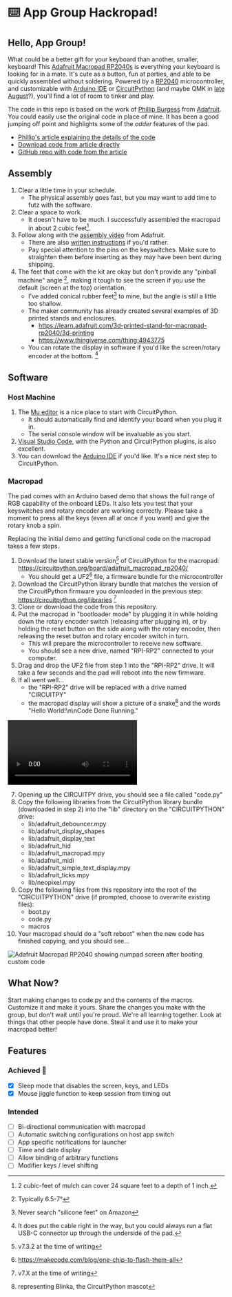 # :keyboard: App Group Hackropad!

## Hello, App Group!

What could be a better gift for your keyboard than another, smaller, keyboard! This [Adafruit Macropad RP2040s](https://learn.adafruit.com/adafruit-macropad-rp2040) is everything your keyboard is looking for in a mate. It's cute as a button, fun at parties, and able to be quickly assembled without soldering. Powered by a [RP2040](https://www.raspberrypi.com/products/rp2040/) microcontroller, and customizable with [Arduino IDE](https://www.arduino.cc/en/software) or [CircuitPython](https://circuitpython.org) (and maybe QMK in [late August](https://github.com/qmk/qmk_firmware/issues/11649#issuecomment-1173050422)?), you'll find a lot of room to tinker and play.

The code in this repo is based on the work of [Phillip Burgess](https://github.com/PaintYourDragon) from [Adafruit](https://www.adafruit.com). You could easily use the original code in place of mine. It has been a good jumping off point and highlights some of the _odder_ features of the pad.

- [Phillip's article explaining the details of the code](https://learn.adafruit.com/macropad-hotkeys)
- [Download code from article directly](https://learn.adafruit.com/pages/22617/elements/3099360/download?type=zip)
- [GitHub repo with code from the article ](https://github.com/adafruit/Adafruit_Learning_System_Guides/tree/main/Macropad_Hotkeys)

## Assembly

1. Clear a little time in your schedule.
    - The physical assembly goes fast, but you may want to add time to futz with the software.
2. Clear a space to work.
    - It doesn't have to be much. I successfully assembled the macropad in about 2 cubic feet[^1].
3. Follow along with the [assembly video](https://www.youtube.com/watch?v=_aW90ufD6X0) from Adafruit.
    - There are also [written instructions](https://learn.adafruit.com/adafruit-macropad-rp2040/macropad-assembly) if you'd rather.
    - Pay special attention to the pins on the keyswitches. Make sure to straighten them before inserting as they may have been bent during shipping.
4. The feet that come with the kit are okay but don't provide any "pinball machine" angle [^2], making it tough to see the screen if you use the default (screen at the top) orientation.
    - I've added conical rubber feet[^3] to mine, but the angle is still a little too shallow.
    - The maker community has already created several examples of 3D printed stands and enclosures.
        - https://learn.adafruit.com/3d-printed-stand-for-macropad-rp2040/3d-printing
        - https://www.thingiverse.com/thing:4943775
    - You can rotate the display in software if you'd like the screen/rotary encoder at the bottom. [^4]

## Software

### Host Machine

1. The [Mu editor](https://codewith.mu) is a nice place to start with CircuitPython.
    - It should automatically find and identify your board when you plug it in.
    - The serial console window will be invaluable as you start.
2. [Visual Studio Code](https://code.visualstudio.com), with the Python and CircuitPython plugins, is also excellent.
3. You can download the [Arduino IDE](https://www.arduino.cc/en/software) if you'd like. It's a nice next step to CircuitPython.

### Macropad

The pad comes with an Arduino based demo that shows the full range of RGB capability of the onboard LEDs. It also lets you test that your keyswitches and rotary encoder are working correctly. Please take a moment to press all the keys (even all at once if you want) and give the rotary knob a spin.

Replacing the initial demo and getting functional code on the macropad takes a few steps.

1. Download the latest stable version[^5] of CircuitPython for the macropad: https://circuitpython.org/board/adafruit_macropad_rp2040/
    - You should get a UF2[^6] file, a firmware bundle for the microcontroller
2. Download the CircuitPython library bundle that matches the version of the CircuitPython firmware you downloaded in the previous step: https://circuitpython.org/libraries [^7]
3. Clone or download the code from this repository.
4. Put the macropad in "bootloader mode" by plugging it in while holding down the rotary encoder switch (releasing after plugging in), or by holding the reset button on the side along with the rotary encoder, then releasing the reset button and rotary encoder switch in turn.
    - This will prepare the microcontroller to receive new software.
    - You should see a new drive, named "RPI-RP2" connected to your computer.
5. Drag and drop the UF2 file from step 1 into the "RPI-RP2" drive. It will take a few seconds and the pad will reboot into the new firmware.
6. If all went well...
    - the "RPI-RP2" drive will be replaced with a drive named "CIRCUITPY"
    - the macropad display will show a picture of a snake[^8] and the words "Hello World!\n\nCode Done Running."
    
![](https://user-images.githubusercontent.com/488418/180620410-814385e7-e1d3-4115-998b-c69607bec525.mp4)

7. Opening up the CIRCUITPY drive, you should see a file called "code.py"
8. Copy the following libraries from the CircuitPython library bundle (downloaded in step 2) into the "lib" directory on the "CIRCUITPYTHON" drive:
    - lib/adafruit_debouncer.mpy
    - lib/adafruit_display_shapes
    - lib/adafruit_display_text
    - lib/adafruit_hid
    - lib/adafruit_macropad.mpy
    - lib/adafruit_midi
    - lib/adafruit_simple_text_display.mpy
    - lib/adafruit_ticks.mpy
    - lib/neopixel.mpy
9. Copy the following files from this repository into the root of the "CIRCUITPYTHON" drive (if prompted, choose to overwrite existing files):
    - boot.py
    - code.py
    - macros
10. Your macropad should do a "soft reboot" when the new code has finished copying, and you should see...

![Adafruit Macropad RP2040 showing numpad screen after booting custom code](https://user-images.githubusercontent.com/488418/180620517-7babf656-3f1b-4ee5-8c99-cc13901a7bea.jpg)

## What Now?

Start making changes to code.py and the contents of the macros. Customize it and make it yours. Share the changes you make with the group, but don't wait until you're proud. We're all learning together. Look at things that other people have done. Steal it and use it to make your macropad better!

## Features

### Achieved :tada:
- [x] Sleep mode that disables the screen, keys, and LEDs
- [x] Mouse jiggle function to keep session from timing out

### Intended
- [ ] Bi-directional communication with macropad
- [ ] Automatic switching configurations on host app switch
- [ ] App specific notifications for launcher
- [ ] Time and date display
- [ ] Allow binding of arbitrary functions
- [ ] Modifier keys / level shifting

[^1]: 2 cubic-feet of mulch can cover 24 square feet to a depth of 1 inch.
[^2]: Typically 6.5-7°
[^3]: Never search "silicone feet" on Amazon
[^4]: It does put the cable right in the way, but you could always run a flat USB-C connector up through the underside of the pad.
[^5]: v7.3.2 at the time of writing
[^6]: https://makecode.com/blog/one-chip-to-flash-them-all
[^7]: v7.X at the time of writing
[^8]: representing Blinka, the CircuitPython mascot
